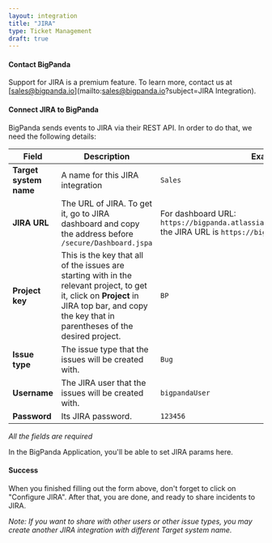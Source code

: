 ```yaml
---
layout: integration 
title: "JIRA"
type: Ticket Management
draft: true
---
```


#### Contact BigPanda
Support for JIRA is a premium feature. To learn more, contact us at [sales@bigpanda.io](mailto:sales@bigpanda.io?subject=JIRA Integration).

<!-- section-separator -->
#### Connect JIRA to BigPanda

BigPanda sends events to JIRA via their REST API. In order to do that, we need the following details:

|Field|Description|Example|
|-----|-----------|-------|
|**Target system name**|A name for this JIRA integration|`Sales`|
|**JIRA URL**|The URL of JIRA. To get it, go to JIRA dashboard and copy the address before `/secure/Dashboard.jspa`|For dashboard URL: `https://bigpanda.atlassian.net/secure/Dashboard.jspa` the JIRA URL is `https://bigpanda.atlassian.net`|
|**Project key**|This is the key that all of the issues are starting with in the relevant project, to get it, click on **Project** in JIRA top bar, and copy the key that in parentheses of the desired project.|`BP`|
|**Issue type**|The issue type that the issues will be created with.|`Bug`|
|**Username**|The JIRA user that the issues will be created with.|`bigpandaUser`|
|**Password**|Its JIRA password.|`123456`|

<!-- app-only-start -->

<!-- include 'integrations/jira/jira' -->
*All the fields are required*

<!-- app-only-end -->

<!-- docs-only-start -->

In the BigPanda Application, you'll be able to set JIRA params here.

<!-- docs-only-end -->

<!-- section-separator -->
#### Success
When you finished filling out the form above, don't forget to click on "Configure JIRA". After that, you are done, and ready to share incidents to JIRA.

*Note: If you want to share with other users or other issue types, you may create another JIRA integration with different Target system name.*
